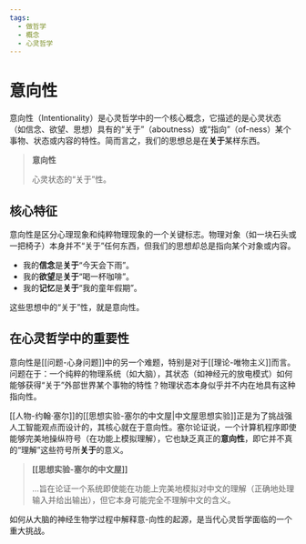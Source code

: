 ```yaml
---
tags:
  - 做哲学
  - 概念
  - 心灵哲学
---
```


# 意向性

意向性（Intentionality）是心灵哲学中的一个核心概念，它描述的是心灵状态（如信念、欲望、思想）具有的“关于”（aboutness）或“指向”（of-ness）某个事物、状态或内容的特性。简而言之，我们的思想总是在**关于**某样东西。

> **意向性**
>
> 心灵状态的“关于”性。

## 核心特征

意向性是区分心理现象和纯粹物理现象的一个关键标志。物理对象（如一块石头或一把椅子）本身并不“关于”任何东西，但我们的思想却总是指向某个对象或内容。

*   我的**信念**是**关于**“今天会下雨”。
*   我的**欲望**是**关于**“喝一杯咖啡”。
*   我的**记忆**是**关于**“我的童年假期”。

这些思想中的“关于”性，就是意向性。

## 在心灵哲学中的重要性

意向性是[[问题-心身问题]]中的另一个难题，特别是对于[[理论-唯物主义]]而言。问题在于：一个纯粹的物理系统（如大脑），其状态（如神经元的放电模式）如何能够获得“关于”外部世界某个事物的特性？物理状态本身似乎并不内在地具有这种指向性。

[[人物-约翰·塞尔]]的[[思想实验-塞尔的中文屋|中文屋思想实验]]正是为了挑战强人工智能观点而设计的，其核心就在于意向性。塞尔论证说，一个计算机程序即使能够完美地操纵符号（在功能上模拟理解），它也缺乏真正的**意向性**，即它并不真的“理解”这些符号所**关于**的意义。

> **[[思想实验-塞尔的中文屋]]**
>
> ...旨在论证一个系统即使能在功能上完美地模拟对中文的理解（正确地处理输入并给出输出），但它本身可能完全不理解中文的含义。

如何从大脑的神经生物学过程中解释意-向性的起源，是当代心灵哲学面临的一个重大挑战。
